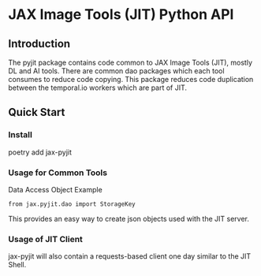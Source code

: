 # JAX Image Tools (JIT) Python API

## Introduction
The pyjit package contains code common to JAX Image Tools (JIT), mostly DL and AI tools.
There are common dao packages which each tool consumes to reduce code copying.
This package reduces code duplication between the temporal.io workers which are part of JIT.

## Quick Start
### Install

poetry add jax-pyjit


### Usage for Common Tools
Data Access Object Example
```
from jax.pyjit.dao import StorageKey
```
This provides an easy way to create json objects used with the JIT server.

### Usage of JIT Client
jax-pyjit will also contain a requests-based client one day similar to the JIT Shell.



